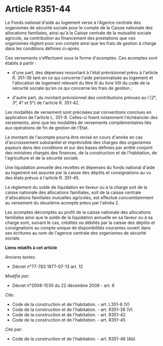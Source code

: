 # Article R351-44

Le Fonds national d'aide au logement verse à l'Agence centrale des organismes de sécurité sociale pour le compte de la Caisse
nationale des allocations familiales, ainsi qu'à la Caisse centrale de la mutualité sociale agricole, sa contribution au
financement des prestations que ces organismes règlent pour son compte ainsi que les frais de gestion à charge dans les
conditions définies ci-après. 

Ces versements s'effectuent sous la forme d'acomptes. Ces acomptes sont établis à partir :

- d'une part, des dépenses ressortant à l'état prévisionnel prévu à l'article R. 351-38 tant en ce qui concerne l'aide
personnalisée au logement et l'allocation de logement relevant du titre III du livre VIII du code de la sécurité sociale
qu'en ce qui concerne les frais de gestion ;

- d'autre part, du montant prévisionnel des contributions prévues au I (2°, 3°, 4° et 5°) de l'article R. 351-42. 

Les modalités de versement sont précisées par conventions conclues en application de l'article L. 351-8. Celles-ci fixent
notamment l'échéancier des versements, ainsi que les modalités de versements complémentaires liés aux opérations de fin de
gestion de l'Etat. 

Le montant de l'acompte pourra être revisé en cours d'année en cas d'accroissement substantiel et imprévisible des charges
des organismes payeurs dans des conditions et sur des bases définies par arrêté conjoint des ministres chargés des finances,
de la construction et de l'habitation, de l'agriculture et de la sécurité sociale. 

Une liquidation annuelle des recettes et dépenses du fonds national d'aide au logement est assurée par la caisse des dépôts
et consignations au vu des états prévus à l'article R. 351-45. 

Le règlement du solde de liquidation en faveur ou à la charge soit de la caisse nationale des allocations familiales, soit de
la caisse centrale d'allocations familiales mutuelles agricoles, est effectué concomitamment au versement du deuxième acompte
prévu par l'alinéa 2. 

Les acomptes décomptés au profit de la caisse nationale des allocations familiales ainsi que le solde de la liquidation
annuelle en sa faveur ou à sa charge sont, suivant le cas, crédités ou débités par la caisse des dépôts et consignations au
compte unique de disponibilités courantes ouvert dans ses écritures au nom de l'agence centrale des organismes de sécurité
sociale.

**Liens relatifs à cet article**

_Anciens textes_:

  - Décret n°77-783 1977-07-13 art. 12

_Modifié par_:

  - Décret n°2008-1530 du 22 décembre 2008 - art. 6

_Cite_:

  - Code de la construction et de l'habitation. - art. L351-8 (V)
  - Code de la construction et de l'habitation. - art. R351-38 (V)
  - Code de la construction et de l'habitation. - art. R351-42
  - Code de la construction et de l'habitation. - art. R351-45

_Cité par_:

  - Code de la construction et de l'habitation. - art. R351-46 (Ab)
